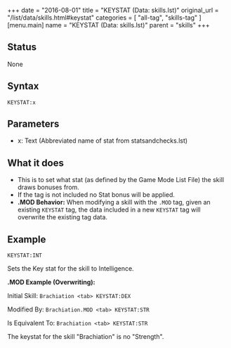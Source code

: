 +++
date = "2016-08-01"
title = "KEYSTAT (Data: skills.lst)"
original_url = "/list/data/skills.html#keystat"
categories = [ "all-tag", "skills-tag" ]
[menu.main]
    name = "KEYSTAT (Data: skills.lst)"
    parent = "skills"
+++

## Status

None

## Syntax

`KEYSTAT:x`

## Parameters

-   x: Text (Abbreviated name of stat
    from statsandchecks.lst)



What it does
------------

-   This is to set what stat (as defined by the Game Mode List File) the
    skill draws bonuses from.
-   If the tag is not included no Stat bonus will be applied.
-   **.MOD Behavior:** When modifying a skill with the `.MOD` tag, given
    an existing `KEYSTAT` tag, the data included in a new `KEYSTAT` tag
    will overwrite the existing tag data.

Example
-------

`KEYSTAT:INT`

Sets the Key stat for the skill to Intelligence.

**.MOD Example (Overwriting):**

Initial Skill: `Brachiation <tab> KEYSTAT:DEX`

Modified By: `Brachiation.MOD <tab> KEYSTAT:STR`

Is Equivalent To: `Brachiation <tab> KEYSTAT:STR`

The keystat for the skill "Brachiation" is no "Strength".

